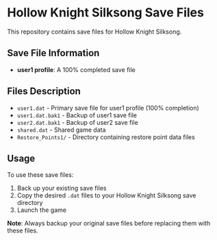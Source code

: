 # Hollow Knight Silksong Save Files

This repository contains save files for Hollow Knight Silksong.

## Save File Information

- **user1 profile**: A 100% completed save file

## Files Description

- `user1.dat` - Primary save file for user1 profile (100% completion)
- `user1.dat.bak1` - Backup of user1 save file
- `user2.dat.bak1` - Backup of user2 save file
- `shared.dat` - Shared game data
- `Restore_Points1/` - Directory containing restore point data files

## Usage

To use these save files:
1. Back up your existing save files
2. Copy the desired `.dat` files to your Hollow Knight Silksong save directory
3. Launch the game

**Note**: Always backup your original save files before replacing them with these files.

